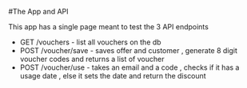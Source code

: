 #The App and API

This app has a single page meant to test the 3 API endpoints

* GET /vouchers - list all vouchers on the db
* POST /voucher/save - saves offer and customer , generate 8 digit voucher codes and returns a list of voucher
* POST /voucher/use - takes an email and a code , checks if it has a usage date , else it sets the date and return the discount

